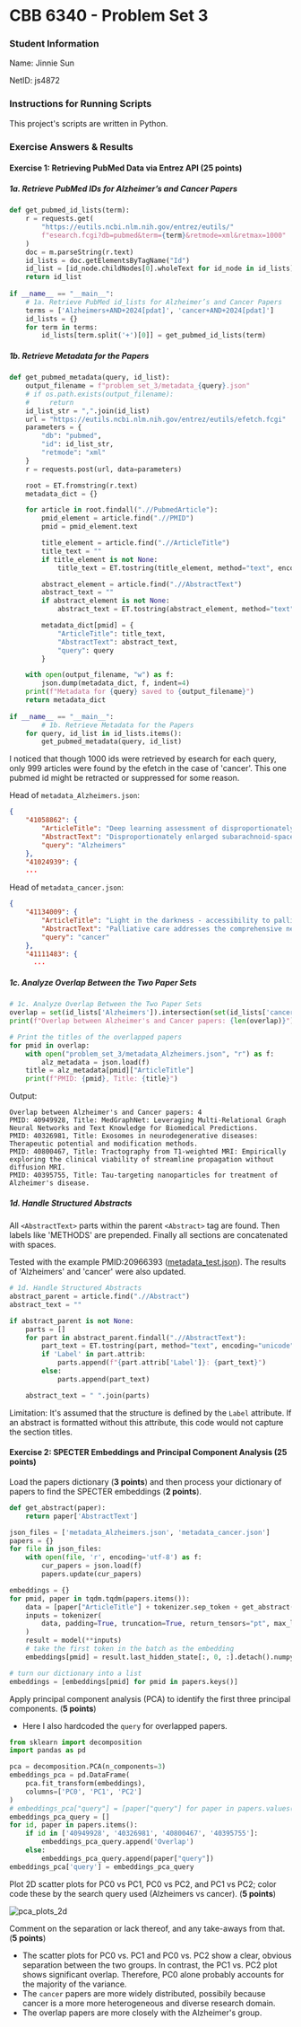 # CBB 6340 - Problem Set 3

### Student Information

Name: Jinnie Sun

NetID: js4872

### Instructions for Running Scripts

This project's scripts are written in Python.

### Exercise Answers & Results

#### Exercise 1: Retrieving PubMed Data via Entrez API (25 points)

##### 1a. Retrieve PubMed IDs for Alzheimer’s and Cancer Papers

```python
def get_pubmed_id_lists(term):
    r = requests.get(
        "https://eutils.ncbi.nlm.nih.gov/entrez/eutils/"
        f"esearch.fcgi?db=pubmed&term={term}&retmode=xml&retmax=1000"
    )
    doc = m.parseString(r.text)
    id_lists = doc.getElementsByTagName("Id")
    id_list = [id_node.childNodes[0].wholeText for id_node in id_lists]
    return id_list
  
if __name__ == "__main__":
    # 1a. Retrieve PubMed id_lists for Alzheimer’s and Cancer Papers
    terms = ['Alzheimers+AND+2024[pdat]', 'cancer+AND+2024[pdat]']
    id_lists = {}
    for term in terms:
        id_lists[term.split('+')[0]] = get_pubmed_id_lists(term)
```

##### 1b. Retrieve Metadata for the Papers

```python
def get_pubmed_metadata(query, id_list):
    output_filename = f"problem_set_3/metadata_{query}.json"
    # if os.path.exists(output_filename):
    #     return
    id_list_str = ",".join(id_list)
    url = "https://eutils.ncbi.nlm.nih.gov/entrez/eutils/efetch.fcgi"
    parameters = {
        "db": "pubmed",
        "id": id_list_str,
        "retmode": "xml"
    }
    r = requests.post(url, data=parameters)

    root = ET.fromstring(r.text)
    metadata_dict = {}

    for article in root.findall(".//PubmedArticle"):
        pmid_element = article.find(".//PMID")
        pmid = pmid_element.text

        title_element = article.find(".//ArticleTitle")
        title_text = ""
        if title_element is not None:
            title_text = ET.tostring(title_element, method="text", encoding="unicode").strip()

        abstract_element = article.find(".//AbstractText")
        abstract_text = ""
        if abstract_element is not None:
            abstract_text = ET.tostring(abstract_element, method="text", encoding="unicode").strip()

        metadata_dict[pmid] = {
            "ArticleTitle": title_text,
            "AbstractText": abstract_text,
            "query": query 
        }

    with open(output_filename, "w") as f:
        json.dump(metadata_dict, f, indent=4)
    print(f"Metadata for {query} saved to {output_filename}") 
    return metadata_dict
    
if __name__ == "__main__":
		# 1b. Retrieve Metadata for the Papers
    for query, id_list in id_lists.items():
        get_pubmed_metadata(query, id_list)
```

I noticed that though 1000 ids were retrieved by esearch for each query, only 999 articles were found by the efetch in the case of 'cancer'. This one pubmed id might be retracted or suppressed for some reason.

Head of `metadata_Alzheimers.json`:

```json
{
    "41058862": {
        "ArticleTitle": "Deep learning assessment of disproportionately enlarged subarachnoid-space hydrocephalus in Hakim's disease or idiopathic normal pressure hydrocephalus.",
        "AbstractText": "Disproportionately enlarged subarachnoid-space hydrocephalus (DESH) is a key feature of Hakim's disease (synonymous with idiopathic normal pressure hydrocephalus; iNPH). However, it previously had been only subjectively evaluated.",
        "query": "Alzheimers"
    },
    "41024939": {
    ...
```

Head of `metadata_cancer.json`:

```json
{
    "41134009": {
        "ArticleTitle": "Light in the darkness - accessibility to palliative care for cancer patients of Chinese background and their families.",
        "AbstractText": "Palliative care addresses the comprehensive needs of advanced-stage cancer patients, enhancing their quality of life. However, due to cultural and linguistic differences, Chinese Australians encounter substantial barriers to accessing these services.",
        "query": "cancer"
    },
    "41111483": {
      ...
```

##### 1c. Analyze Overlap Between the Two Paper Sets

```python
# 1c. Analyze Overlap Between the Two Paper Sets
overlap = set(id_lists['Alzheimers']).intersection(set(id_lists['cancer']))
print(f"Overlap between Alzheimer's and Cancer papers: {len(overlap)}")

# Print the titles of the overlapped papers
for pmid in overlap:
    with open("problem_set_3/metadata_Alzheimers.json", "r") as f:
        alz_metadata = json.load(f)
    title = alz_metadata[pmid]["ArticleTitle"]
    print(f"PMID: {pmid}, Title: {title}")
```

Output:

```
Overlap between Alzheimer's and Cancer papers: 4
PMID: 40949928, Title: MedGraphNet: Leveraging Multi-Relational Graph Neural Networks and Text Knowledge for Biomedical Predictions.
PMID: 40326981, Title: Exosomes in neurodegenerative diseases: Therapeutic potential and modification methods.
PMID: 40800467, Title: Tractography from T1-weighted MRI: Empirically exploring the clinical viability of streamline propagation without diffusion MRI.
PMID: 40395755, Title: Tau-targeting nanoparticles for treatment of Alzheimer's disease.
```

##### 1d. Handle Structured Abstracts

All `<AbstractText>` parts within the parent `<Abstract>` tag are found. Then labels like 'METHODS' are prepended. Finally all sections are concatenated with spaces.

Tested with the example PMID:20966393 ([metadata_test.json](metadata_test.json)). The results of 'Alzheimers' and 'cancer' were also updated.

```python
# 1d. Handle Structured Abstracts
abstract_parent = article.find(".//Abstract")
abstract_text = ""

if abstract_parent is not None:
    parts = []
    for part in abstract_parent.findall(".//AbstractText"):
        part_text = ET.tostring(part, method="text", encoding="unicode").strip()
        if 'Label' in part.attrib:
            parts.append(f"{part.attrib['Label']}: {part_text}")
        else:
            parts.append(part_text)

    abstract_text = " ".join(parts)
```

Limitation: It's assumed that the structure is defined by the `Label` attribute. If an abstract is formatted without this attribute, this code would not capture the section titles. 

#### Exercise 2: SPECTER Embeddings and Principal Component Analysis (25 points)

Load the papers dictionary (**3 points**) and then process your dictionary of papers to find the SPECTER embeddings (**2 points**). 

```python
def get_abstract(paper):
    return paper['AbstractText']

json_files = ['metadata_Alzheimers.json', 'metadata_cancer.json']
papers = {}
for file in json_files:
    with open(file, 'r', encoding='utf-8') as f:
        cur_papers = json.load(f)
        papers.update(cur_papers)

embeddings = {}
for pmid, paper in tqdm.tqdm(papers.items()):
    data = [paper["ArticleTitle"] + tokenizer.sep_token + get_abstract(paper)]
    inputs = tokenizer(
        data, padding=True, truncation=True, return_tensors="pt", max_length=512
    )
    result = model(**inputs)
    # take the first token in the batch as the embedding
    embeddings[pmid] = result.last_hidden_state[:, 0, :].detach().numpy()[0]

# turn our dictionary into a list
embeddings = [embeddings[pmid] for pmid in papers.keys()]
```

Apply principal component analysis (PCA) to identify the first three principal components. (**5 points**)

+ Here I also hardcoded the `query` for overlapped papers.

```python
from sklearn import decomposition
import pandas as pd

pca = decomposition.PCA(n_components=3)
embeddings_pca = pd.DataFrame(
    pca.fit_transform(embeddings),
    columns=['PC0', 'PC1', 'PC2']
)
# embeddings_pca["query"] = [paper["query"] for paper in papers.values()]
embeddings_pca_query = []
for id, paper in papers.items():
    if id in ['40949928', '40326981', '40800467', '40395755']:
        embeddings_pca_query.append('Overlap')
    else:
        embeddings_pca_query.append(paper["query"])
embeddings_pca['query'] = embeddings_pca_query
```

Plot 2D scatter plots for PC0 vs PC1, PC0 vs PC2, and PC1 vs PC2; color code these by the search query used (Alzheimers vs cancer). (**5 points**)

![pca_plots_2d](pca_plots_2d.png)

Comment on the separation or lack thereof, and any take-aways from that. (**5 points**)

+ The scatter plots for PC0 vs. PC1 and PC0 vs. PC2 show a clear, obvious separation between the two groups. In contrast, the PC1 vs. PC2 plot shows significant overlap. Therefore, PC0 alone probably accounts for the majority of the variance.
+ The `cancer` papers are more widely distributed, possibily because cancer is a more more heterogeneous and diverse research domain.
+ The overlap papers are more closely with the Alzheimer's group.
